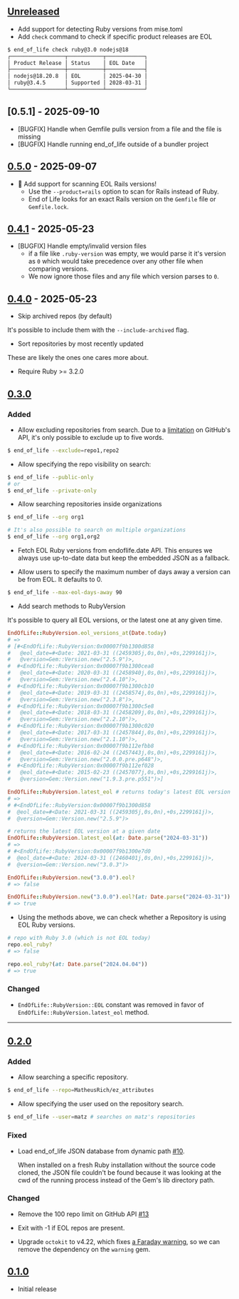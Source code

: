 ## [Unreleased]

- Add support for detecting Ruby versions from mise.toml
- Add `check` command to check if specific product releases are EOL

```sh
$ end_of_life check ruby@3.0 nodejs@18
┌─────────────────┬───────────┬────────────┐
│ Product Release │ Status    │ EOL Date   │
├─────────────────┼───────────┼────────────┤
│ nodejs@18.20.8  │ EOL       │ 2025-04-30 │
│ ruby@3.4.5      │ Supported │ 2028-03-31 │
└─────────────────┴───────────┴────────────┘
```

## [0.5.1] - 2025-09-10

- [BUGFIX] Handle when Gemfile pulls version from a file and the file is missing
- [BUGFIX] Handle running end_of_life outside of a bundler project

## [0.5.0] - 2025-09-07

- 🎉 Add support for scanning EOL Rails versions!
  - Use the `--product=rails` option to scan for Rails instead of Ruby.
  - End of Life looks for an exact Rails version on the `Gemfile` file or `Gemfile.lock`.

## [0.4.1] - 2025-05-23

- [BUGFIX] Handle empty/invalid version files
  - if a file like `.ruby-version` was empty, we would parse it it's version as
    `0` which would take precedence over any other file when comparing versions.
  - We now ignore those files and any file which version parses to `0`.

## [0.4.0] - 2025-05-23

- Skip archived repos (by default)

It's possible to include them with the `--include-archived` flag.

- Sort repositories by most recently updated

These are likely the ones one cares more about.

- Require Ruby >= 3.2.0

## [0.3.0]

### Added

- Allow excluding repositories from search. Due to a [limitation] on GitHub's API,
  it's only possible to exclude up to five words.

```sh
$ end_of_life --exclude=repo1,repo2
```

[limitation]: https://docs.github.com/en/search-github/getting-started-with-searching-on-github/troubleshooting-search-queries#limitations-on-query-length

- Allow specifying the repo visibility on search:

```sh
$ end_of_life --public-only
# or
$ end_of_life --private-only
```

- Allow searching repositories inside organizations

```sh
$ end_of_life --org org1

# It's also possible to search on multiple organizations
$ end_of_life --org org1,org2
```

- Fetch EOL Ruby versions from endoflife.date API. This ensures we always use up-to-date data but keep the embedded JSON as a fallback.

- Allow users to specify the maximum number of days away a version can be from EOL. It defaults to 0.

```sh
$ end_of_life --max-eol-days-away 90
```

- Add search methods to RubyVersion

It's possible to query all EOL versions, or the latest one at any given time.

```ruby
EndOfLife::RubyVersion.eol_versions_at(Date.today)
# =>
# [#<EndOfLife::RubyVersion:0x00007f9b1300d858
#   @eol_date=#<Date: 2021-03-31 ((2459305j,0s,0n),+0s,2299161j)>,
#   @version=Gem::Version.new("2.5.9")>,
#  #<EndOfLife::RubyVersion:0x00007f9b1300cea8
#   @eol_date=#<Date: 2020-03-31 ((2458940j,0s,0n),+0s,2299161j)>,
#   @version=Gem::Version.new("2.4.10")>,
#  #<EndOfLife::RubyVersion:0x00007f9b1300cb10
#   @eol_date=#<Date: 2019-03-31 ((2458574j,0s,0n),+0s,2299161j)>,
#   @version=Gem::Version.new("2.3.8")>,
#  #<EndOfLife::RubyVersion:0x00007f9b1300c5e8
#   @eol_date=#<Date: 2018-03-31 ((2458209j,0s,0n),+0s,2299161j)>,
#   @version=Gem::Version.new("2.2.10")>,
#  #<EndOfLife::RubyVersion:0x00007f9b1300c020
#   @eol_date=#<Date: 2017-03-31 ((2457844j,0s,0n),+0s,2299161j)>,
#   @version=Gem::Version.new("2.1.10")>,
#  #<EndOfLife::RubyVersion:0x00007f9b112efbb8
#   @eol_date=#<Date: 2016-02-24 ((2457443j,0s,0n),+0s,2299161j)>,
#   @version=Gem::Version.new("2.0.0.pre.p648")>,
#  #<EndOfLife::RubyVersion:0x00007f9b112ef028
#   @eol_date=#<Date: 2015-02-23 ((2457077j,0s,0n),+0s,2299161j)>,
#   @version=Gem::Version.new("1.9.3.pre.p551")>]

EndOfLife::RubyVersion.latest_eol # returns today's latest EOL version
# =>
# #<EndOfLife::RubyVersion:0x00007f9b1300d858
#  @eol_date=#<Date: 2021-03-31 ((2459305j,0s,0n),+0s,2299161j)>,
#  @version=Gem::Version.new("2.5.9")>

# returns the latest EOL version at a given date
EndOfLife::RubyVersion.latest_eol(at: Date.parse("2024-03-31"))
# =>
# #<EndOfLife::RubyVersion:0x00007f9b1300e7d0
#  @eol_date=#<Date: 2024-03-31 ((2460401j,0s,0n),+0s,2299161j)>,
#  @version=Gem::Version.new("3.0.3")>

EndOfLife::RubyVersion.new("3.0.0").eol?
# => false

EndOfLife::RubyVersion.new("3.0.0").eol?(at: Date.parse("2024-03-31"))
# => true
```

- Using the methods above, we can check whether a Repository is using EOL Ruby versions.

```ruby
# repo with Ruby 3.0 (which is not EOL today)
repo.eol_ruby?
# => false

repo.eol_ruby?(at: Date.parse("2024.04.04"))
# => true
```

### Changed

- `EndOfLife::RubyVersion::EOL` constant was removed in favor of `EndOfLife::RubyVersion.latest_eol` method.

---

## [0.2.0]

### Added

- Allow searching a specific repository.

```sh
$ end_of_life --repo=MatheusRich/ez_attributes
```

- Allow specifying the user used on the repository search.

```sh
$ end_of_life --user=matz # searches on matz's repositories
```

### Fixed

- Load end_of_life JSON database from dynamic path [#10](https://github.com/MatheusRich/end_of_life/pull/10).

  When installed on a fresh Ruby installation without the source code cloned,
  the JSON file couldn't be found because it was looking at the cwd of the
  running process instead of the Gem's lib directory path.

### Changed

- Remove the 100 repo limit on GitHub API [#13](https://github.com/MatheusRich/end_of_life/pull/13)

- Exit with -1 if EOL repos are present.

- Upgrade `octokit` to v4.22, which fixes [a Faraday warning], so we can remove the dependency on the `warning` gem.

[a faraday warning]: https://github.com/octokit/octokit.rb/pull/1359

## [0.1.0]

- Initial release

[unreleased]: https://github.com/MatheusRich/end_of_life/compare/v0.5.0...HEAD
[0.5.0]: https://github.com/MatheusRich/end_of_life/releases/tag/v0.5.0
[0.4.1]: https://github.com/MatheusRich/end_of_life/releases/tag/v0.4.1
[0.4.0]: https://github.com/MatheusRich/end_of_life/releases/tag/v0.4.0
[0.3.0]: https://github.com/MatheusRich/end_of_life/releases/tag/v0.3.0
[0.2.0]: https://github.com/MatheusRich/end_of_life/releases/tag/v0.2.0
[0.1.0]: https://github.com/MatheusRich/end_of_life/releases/tag/v0.1.0
